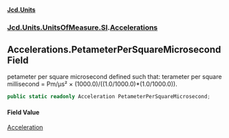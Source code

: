 #### [Jcd.Units](index 'index')
### [Jcd.Units.UnitsOfMeasure.SI](Jcd.Units.UnitsOfMeasure.SI 'Jcd.Units.UnitsOfMeasure.SI').[Accelerations](Accelerations 'Jcd.Units.UnitsOfMeasure.SI.Accelerations')

## Accelerations.PetameterPerSquareMicrosecond Field

petameter per square microsecond defined such that: terameter per square millisecond = Pm/μs² ×
(1000.0)/((1.0/1000.0)*(1.0/1000.0)).

```csharp
public static readonly Acceleration PetameterPerSquareMicrosecond;
```

#### Field Value
[Acceleration](Acceleration 'Jcd.Units.UnitTypes.Acceleration')